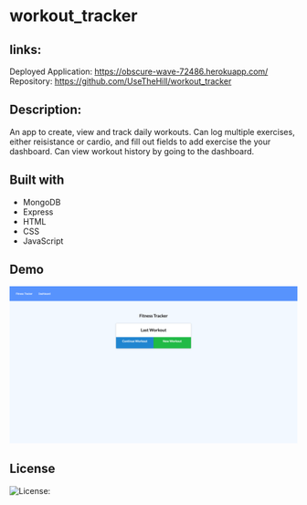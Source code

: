 # workout_tracker

## links:

Deployed Application: https://obscure-wave-72486.herokuapp.com/
</br>
Repository: https://github.com/UseTheHill/workout_tracker

## Description:

An app to create, view and track daily workouts. Can log multiple exercises, either reisistance or cardio, and fill out fields to add exercise the your dashboard. Can view workout history by going to the dashboard.

## Built with

- MongoDB
- Express
- HTML
- CSS
- JavaScript

## Demo

![image](images/fitness_tracker_screenshot.png)

## License

![License: ](https://img.shields.io/badge/license-MIT-blue)
